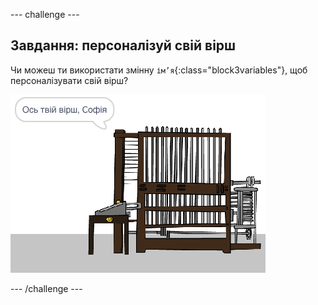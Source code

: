 --- challenge ---

## Завдання: персоналізуй свій вірш

Чи можеш ти використати змінну `ім’я`{:class="block3variables"}, щоб персоналізувати свій вірш?

![знімок екрана](images/poetry-name-comp.png)

--- /challenge ---